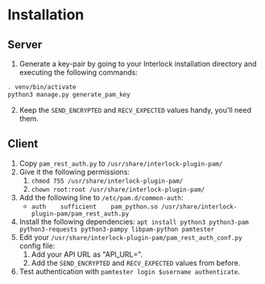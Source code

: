 # Installation

## Server
1. Generate a key-pair by going to your Interlock installation directory and
executing the following commands:
```bash
. venv/bin/activate
python3 manage.py generate_pam_key
```
2. Keep the `SEND_ENCRYPTED` and `RECV_EXPECTED` values handy, you'll need them.

## Client
1. Copy `pam_rest_auth.py` to `/usr/share/interlock-plugin-pam/`
2. Give it the following permissions:
   1. `chmod 755 /usr/share/interlock-plugin-pam/`
   2. `chown root:root /usr/share/interlock-plugin-pam/`
3. Add the following line to `/etc/pam.d/common-auth`:
   * `auth    sufficient    pam_python.so /usr/share/interlock-plugin-pam/pam_rest_auth.py`
4. Install the following dependencies:
   ```apt install python3 python3-pam python3-requests python3-pampy libpam-python pamtester```
5. Edit your `/usr/share/interlock-plugin-pam/pam_rest_auth_conf.py` config file:
   1. Add your API URL as "API_URL=<your-api-url>".
   2. Add the `SEND_ENCRYPTED` and `RECV_EXPECTED` values from before.
6. Test authentication with `pamtester login $username authenticate`.
